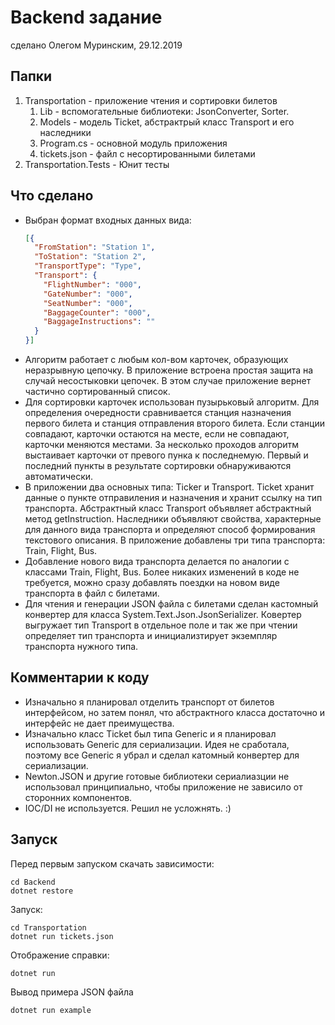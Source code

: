# Backend задание

сделано Олегом Муринским, 29.12.2019

## Папки
1. Transportation - приложение чтения и сортировки билетов
    1. Lib - вспомогательные библиотеки: JsonConverter, Sorter.
    1. Models - модель Ticket, абстрактрый класс Transport и его наследники
    1. Program.cs - основной модуль приложения
    1. tickets.json - файл с несортированными билетами
1. Transportation.Tests - Юнит тесты

## Что сделано

* Выбран формат входных данных вида:
  ```JSON
  [{
    "FromStation": "Station 1",
    "ToStation": "Station 2",
    "TransportType": "Type",
    "Transport": {
      "FlightNumber": "000",
      "GateNumber": "000",
      "SeatNumber": "000",
      "BaggageCounter": "000",
      "BaggageInstructions": ""
    }
  }]
  ```
* Алгоритм работает с любым кол-вом карточек, образующих неразрывную цепочку. В приложение встроена простая защита на случай несостыковки цепочек. В этом случае приложение вернет частично сортированный список.
* Для сортировки карточек использован пузырьковый алгоритм. Для определения очередности сравнивается станция назначения первого билета и станция отправления второго билета. Если станции совпадают, карточки остаются на месте, если не совпадают, карточки меняются местами. За несколько проходов алгоритм выстаивает карточки от превого пунка к последнемую. Первый и последний пункты в результате сортировки обнаруживаются автоматически.
* В приложении два основных типа: Ticker и Transport. Ticket хранит данные о пункте отправиления и назначения и хранит ссылку на тип транспорта. Абстрактный класс Transport объявляет абстрактный метод getInstruction. Наследники объявляют свойства, характерные для данного вида транспорта и определяют способ формирования текстового описания. В приложение добавлены три типа транспорта: Train, Flight, Bus.
* Добавление нового вида транспорта делается по аналогии с классами Train, Flight, Bus. Более никаких изменений в коде не требуется, можно сразу добавлять поездки на новом виде транспорта в файл с билетами.
* Для чтения и генерации JSON файла с билетами сделан кастомный конвертер для класса System.Text.Json.JsonSerializer. Ковертер выгружает тип Transport в отдельное поле и так же при чтении определяет тип транспорта и инициализтирует экземпляр транспорта нужного типа.

## Комментарии к коду
* Изначально я планировал отделить транспорт от билетов интерфейсом, но затем понял, что абстрактного класса достаточно и интерфейс не дает преимущества.
* Изначально класс Ticket был типа Generic и я планировал использовать Generic для сериализации. Идея не сработала, поэтому все Generic я убрал и сделал катомный конвертер для сериализации.
* Newton.JSON и другие готовые библиотеки сериалиазции не использовал принципиально, чтобы приложение не зависило от сторонних компонентов.
* IOC/DI не используется. Решил не усложнять. :)

## Запуск

Перед первым запуском скачать зависимости:
```
cd Backend
dotnet restore
```

Запуск:
```
cd Transportation
dotnet run tickets.json
```

Отображение справки:
```
dotnet run
```

Вывод примера JSON файла
```
dotnet run example
```
